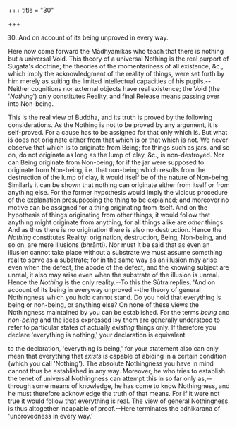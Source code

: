 +++
title = "30"

+++


30. And on account of its being unproved in every way.

Here now come forward the Mādhyamikas who teach that there is nothing but a universal Void. This theory of a universal Nothing is the real purport of Sugata's doctrine; the theories of the momentariness of all existence, &c., which imply the acknowledgment of the reality of things, were set forth by him merely as suiting the limited intellectual capacities of his pupils.--Neither cognitions nor external objects have real existence; the Void (the '_Nothing_') only constitutes Reality, and final Release means passing over into Non-being.

 This is the real view of Buddha, and its truth is proved by the following considerations. As the Nothing is not to be proved by any argument, it is self-proved. For a cause has to be assigned for that only which iś. But what iś does not originate either from that which is or that which is not. We never observe that which is to originate from Being; for things such as jars, and so on, do not originate as long as the lump of clay, &c., is non-destroyed. Nor can Being originate from Non-being; for if the jar were supposed to originate from Non-being, i.e. that non-being which results from the destruction of the lump of clay, it would itself be of the nature of Non-being. Similarly it can be shown that nothing can originate either from itself or from anything else. For the former hypothesis would imply the vicious procedure of the explanation presupposing the thing to be explained; and moreover no motive can be assigned for a thing originating from itself. And on the hypothesis of things originating from other things, it would follow that anything might originate from anything, for all things alike are _other_ things. And as thus there is no origination there is also no destruction. Hence the _Nothing_ constitutes Reality: origination, destruction, Being, Non-being, and so on, are mere illusions (bhrānti). Nor must it be said that as even an illusion cannot take place without a substrate we must assume something real to serve as a substrate; for in the same way as an illusion may arise even when the defect, the abode of the defect, and the knowing subject are unreal, it also may arise even when the substrate of the illusion is unreal. Hence the _Nothing_ is the only reality.--To this the Sūtra replies, 'And on account of its being in everyway unproved'--the theory of general Nothingness which you hold cannot stand. Do you hold that everything is being or non-being, or anything else? On none of these views the Nothingness maintained by you can be established. For the terms _being_ and _non-being_ and the ideas expressed l»y them are generally understood to refer to particular states of actually _existing_ things only. If therefore you declare 'everything is nothing,' your declaration is equivalent

to the declaration, 'everything is being,' for your statement also can only mean that everything that _exists_ is capable of abiding in a certain condition (which you call 'Nothing'). The absolute Nothingness you have in mind cannot thus be established in any way. Moreover, he who tries to establish the tenet of universal Nothingness can attempt this in so far only as,--through some means of knowledge, he has come to know Nothingness, and he must therefore acknowledge the truth of that means. For if it were not true it would follow that everything is real. The view of general Nothingness is thus altogether incapable of proof.--Here terminates the adhikaraṇa of 'unprovedness in every way.'

